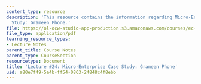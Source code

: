 ```yaml
---
content_type: resource
description: 'This resource contains the information regarding Micro-Enterprise Case
  Study: Grameen Phone.'
file: https://ol-ocw-studio-app-production.s3.amazonaws.com/courses/ec-701j-d-lab-i-development-fall-2009/a80e7f495a4bff54086324848c4f8ebb_MITEC_701JF09_lec24_nb.pdf
file_type: application/pdf
learning_resource_types:
- Lecture Notes
parent_title: Course Notes
parent_type: CourseSection
resourcetype: Document
title: 'Lecture #24: Micro-Enterprise Case Study: Grameen Phone'
uid: a80e7f49-5a4b-ff54-0863-24848c4f8ebb
---
```


